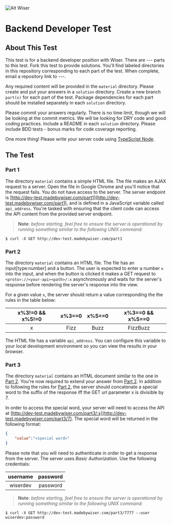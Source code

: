 ![Alt Wiser](https://wearewiser.com/assets/images/wiser-logo/wiser-purple.svg)

# Backend Developer Test

## About This Test

This test is for a backend developer position with Wiser. There are --- parts to this test. Fork this test to provide solutions. You'll find labeled directories in this repository corresponding to each part of the test. When complete, email a repository link to ---.

Any required content will be provided in the `material` directory. Please create and put your answers in a `solution` directory. Create a new branch `part(x)` for each part of the test. Package dependencies for each part should be installed separately in each `solution` directory.

Please commit your answers regularly. There is no time limit, though we will be looking at the commit metrics. We will be looking for DRY code and good coding practices. Include a README in each `solution` directory. Please include BDD tests - bonus marks for code coverage reporting.

One more thing! Please write your server code using [TypeScript Node](https://www.npmjs.com/package/ts-node).

## The Test

### Part 1

The directory `material` contains a simple HTML file. The file makes an AJAX request to a server. Open the file in Google Chrome and you'll notice that the request fails. You do not have access to the server. The server endpoint is [http://dev-test.madebywiser.com/part1](http://dev-test.madebywiser.com/part1), and is defined in a JavaScript variable called `api_address`. You're tasked with ensuring that the client code can access the API content from the provided server endpoint.

> **Note**: _before starting, feel free to ensure the server is operational by running something similar to the following UNIX command:_

`$ curl -X GET http://dev-test.madebywiser.com/part1`

### Part 2

The directory `material` contains an HTML file. The file has an input[type:number] and a button. The user is expected to enter a number `x` into the input, and when the button is clicked it makes a GET request to `<proto>://<your-api><path>/:x` asynchronously and waits for the server's response before rendering the server's response into the view.

For a given value `x`, the server should return a value corresponding the the rules in the table below:

| x%3!=0 && x%5!=0 | x%3==0 | x%5==0 | x%3==0 && x%5==0 |
|:----------------:|:------:|:------:|:----------------:|
| x                | Fizz   | Buzz   | FizzBuzz         |

The HTML file has a variable `api_address`. You can configure this variable to your local development environment so you can view the results in your browser.

### Part 3

The directory `material` contains an HTML document similar to the one in [Part 2](#part-2). You're now required to extend your answer from [Part 2](#part-2). In addition to following the rules for [Part 2](#part-2), the server should concatenate a special word to the suffix of the response iff the GET url parameter x is divisible by 7.

In order to access the special word, your server will need to access the API at [http://dev-test.madebywiser.com/part3/:x](http://dev-test.madebywiser.com/part3/7). The special word will be returned in the following format:

```json
{
	"value":"<special word>"
}
```

Please note that you will need to authenticate in order to get a response from the server. The server uses _Basic Authorization_. Use the following credentials:

| username | password |
|:--------:|:--------:|
| wiserdev | password |

> **Note**: _before starting, feel free to ensure the server is operational by running something similar to the following UNIX command:_

`$ curl -X GET http://dev-test.madebywiser.com/part3/7777 --user wiserdev:password`